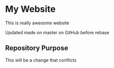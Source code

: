 # My Website

This is really awesome website

Updated made on master on GitHub before rebase

## Repository Purpose

This will be a change that conflicts

